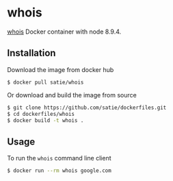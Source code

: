 # whois
[whois](https://whois.icann.org/en) Docker container with node 8.9.4.

## Installation
Download the image from docker hub
```
$ docker pull satie/whois
```
Or download and build the image from source 
```bash
$ git clone https://github.com/satie/dockerfiles.git
$ cd dockerfiles/whois
$ docker build -t whois .
```

## Usage
To run the `whois` command line client
```bash
$ docker run --rm whois google.com
```